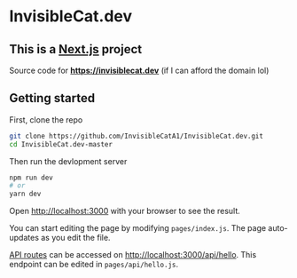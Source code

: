 # InvisibleCat.dev
This is a [Next.js](https://nextjs.org/) project
----
Source code for **https://invisiblecat.dev** (if I can afford the domain lol)

## Getting started

First, clone the repo

```bash
git clone https://github.com/InvisibleCatA1/InvisibleCat.dev.git
cd InvisibleCat.dev-master
```
Then run the devlopment server

```bash
npm run dev
# or
yarn dev
```

Open [http://localhost:3000](http://localhost:3000) with your browser to see the result.

You can start editing the page by modifying `pages/index.js`. The page auto-updates as you edit the file.

[API routes](https://nextjs.org/docs/api-routes/introduction) can be accessed on [http://localhost:3000/api/hello](http://localhost:3000/api/hello). This endpoint can be edited in `pages/api/hello.js`.

